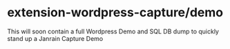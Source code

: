 extension-wordpress-capture/demo
===========================

This will soon contain a full Wordpress Demo and SQL DB dump to quickly stand up a Janrain Capture Demo